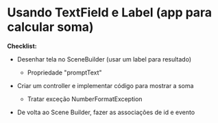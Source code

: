 # Usando TextField e Label (app para calcular soma)

**Checklist:** 

- Desenhar tela no SceneBuilder (usar um label para resultado) 
  - Propriedade "promptText" 

- Criar um controller e implementar código para mostrar a soma
  - Tratar exceção NumberFormatException

- De volta ao Scene Builder, fazer as associações de id e evento
